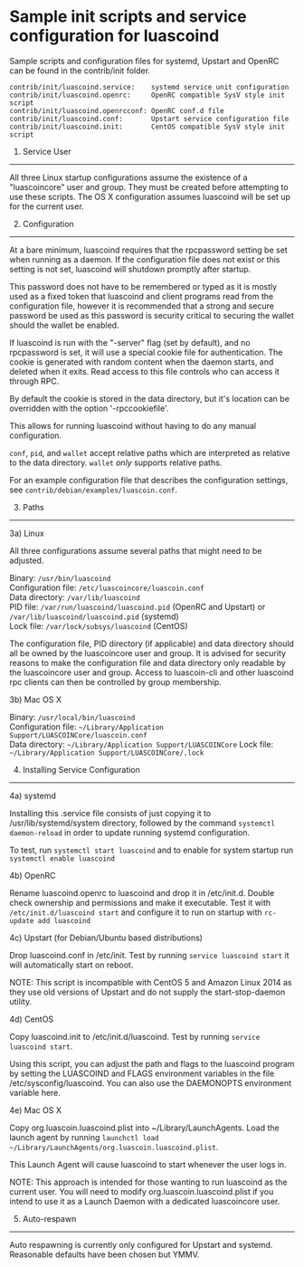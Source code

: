 Sample init scripts and service configuration for luascoind
==========================================================

Sample scripts and configuration files for systemd, Upstart and OpenRC
can be found in the contrib/init folder.

    contrib/init/luascoind.service:    systemd service unit configuration
    contrib/init/luascoind.openrc:     OpenRC compatible SysV style init script
    contrib/init/luascoind.openrcconf: OpenRC conf.d file
    contrib/init/luascoind.conf:       Upstart service configuration file
    contrib/init/luascoind.init:       CentOS compatible SysV style init script

1. Service User
---------------------------------

All three Linux startup configurations assume the existence of a "luascoincore" user
and group.  They must be created before attempting to use these scripts.
The OS X configuration assumes luascoind will be set up for the current user.

2. Configuration
---------------------------------

At a bare minimum, luascoind requires that the rpcpassword setting be set
when running as a daemon.  If the configuration file does not exist or this
setting is not set, luascoind will shutdown promptly after startup.

This password does not have to be remembered or typed as it is mostly used
as a fixed token that luascoind and client programs read from the configuration
file, however it is recommended that a strong and secure password be used
as this password is security critical to securing the wallet should the
wallet be enabled.

If luascoind is run with the "-server" flag (set by default), and no rpcpassword is set,
it will use a special cookie file for authentication. The cookie is generated with random
content when the daemon starts, and deleted when it exits. Read access to this file
controls who can access it through RPC.

By default the cookie is stored in the data directory, but it's location can be overridden
with the option '-rpccookiefile'.

This allows for running luascoind without having to do any manual configuration.

`conf`, `pid`, and `wallet` accept relative paths which are interpreted as
relative to the data directory. `wallet` *only* supports relative paths.

For an example configuration file that describes the configuration settings,
see `contrib/debian/examples/luascoin.conf`.

3. Paths
---------------------------------

3a) Linux

All three configurations assume several paths that might need to be adjusted.

Binary:              `/usr/bin/luascoind`  
Configuration file:  `/etc/luascoincore/luascoin.conf`  
Data directory:      `/var/lib/luascoind`  
PID file:            `/var/run/luascoind/luascoind.pid` (OpenRC and Upstart) or `/var/lib/luascoind/luascoind.pid` (systemd)  
Lock file:           `/var/lock/subsys/luascoind` (CentOS)  

The configuration file, PID directory (if applicable) and data directory
should all be owned by the luascoincore user and group.  It is advised for security
reasons to make the configuration file and data directory only readable by the
luascoincore user and group.  Access to luascoin-cli and other luascoind rpc clients
can then be controlled by group membership.

3b) Mac OS X

Binary:              `/usr/local/bin/luascoind`  
Configuration file:  `~/Library/Application Support/LUASCOINCore/luascoin.conf`  
Data directory:      `~/Library/Application Support/LUASCOINCore`
Lock file:           `~/Library/Application Support/LUASCOINCore/.lock`

4. Installing Service Configuration
-----------------------------------

4a) systemd

Installing this .service file consists of just copying it to
/usr/lib/systemd/system directory, followed by the command
`systemctl daemon-reload` in order to update running systemd configuration.

To test, run `systemctl start luascoind` and to enable for system startup run
`systemctl enable luascoind`

4b) OpenRC

Rename luascoind.openrc to luascoind and drop it in /etc/init.d.  Double
check ownership and permissions and make it executable.  Test it with
`/etc/init.d/luascoind start` and configure it to run on startup with
`rc-update add luascoind`

4c) Upstart (for Debian/Ubuntu based distributions)

Drop luascoind.conf in /etc/init.  Test by running `service luascoind start`
it will automatically start on reboot.

NOTE: This script is incompatible with CentOS 5 and Amazon Linux 2014 as they
use old versions of Upstart and do not supply the start-stop-daemon utility.

4d) CentOS

Copy luascoind.init to /etc/init.d/luascoind. Test by running `service luascoind start`.

Using this script, you can adjust the path and flags to the luascoind program by
setting the LUASCOIND and FLAGS environment variables in the file
/etc/sysconfig/luascoind. You can also use the DAEMONOPTS environment variable here.

4e) Mac OS X

Copy org.luascoin.luascoind.plist into ~/Library/LaunchAgents. Load the launch agent by
running `launchctl load ~/Library/LaunchAgents/org.luascoin.luascoind.plist`.

This Launch Agent will cause luascoind to start whenever the user logs in.

NOTE: This approach is intended for those wanting to run luascoind as the current user.
You will need to modify org.luascoin.luascoind.plist if you intend to use it as a
Launch Daemon with a dedicated luascoincore user.

5. Auto-respawn
-----------------------------------

Auto respawning is currently only configured for Upstart and systemd.
Reasonable defaults have been chosen but YMMV.

